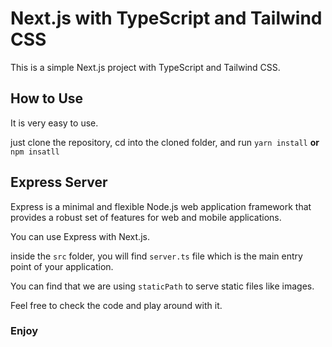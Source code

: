 # Next.js with TypeScript and Tailwind CSS
This is a simple Next.js project with TypeScript and Tailwind CSS.

## How to Use
It is very easy to use.

just clone the repository, cd into the cloned folder, and run `yarn install` **or** `npm insatll`

## Express Server
Express is a minimal and flexible Node.js web application framework that provides a robust set of features for web and mobile applications.

You can use Express with Next.js.

inside the `src` folder, you will find `server.ts` file which is the main entry point of your application.

You can find that we are using `staticPath` to serve static files like images.

Feel free to check the code and play around with it.

### Enjoy